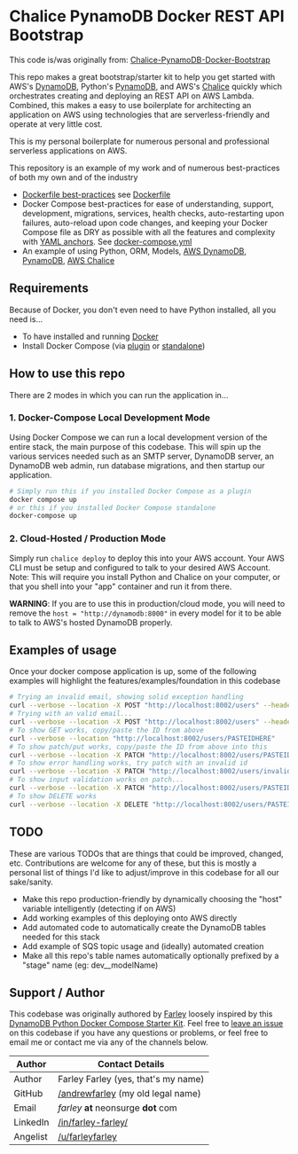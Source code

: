 # Chalice PynamoDB Docker REST API Bootstrap

This code is/was originally from: [Chalice-PynamoDB-Docker-Bootstrap](https://github.com/DevOps-Nirvana/Chalice-PynamoDB-Docker-Bootstrap/)

This repo makes a great bootstrap/starter kit to help you get started with AWS's [DynamoDB](https://aws.amazon.com/dynamodb/), Python's [PynamoDB](https://github.com/pynamodb/PynamoDB/), and AWS's [Chalice](https://github.com/aws/chalice) quickly which orchestrates creating and deploying an REST API on AWS Lambda.  Combined, this makes a  easy to use boilerplate for architecting an application on AWS using technologies that are serverless-friendly and operate at very little cost.

This is my personal boilerplate for numerous personal and professional serverless applications on AWS.

This repository is an example of my work and of numerous best-practices of both my own and of the industry
 * [Dockerfile best-practices](https://docs.docker.com/develop/develop-images/dockerfile_best-practices/) see [Dockerfile](./Dockerfile)
 * Docker Compose best-practices for ease of understanding, support, development, migrations, services, health checks, auto-restarting upon failures, auto-reload upon code changes, and keeping your Docker Compose file as DRY as possible with all the features and complexity with [YAML anchors](https://www.educative.io/blog/advanced-yaml-syntax-cheatsheet#anchors).  See [docker-compose.yml](./docker-compose.yml)
 * An example of using Python, ORM, Models, [AWS DynamoDB](https://aws.amazon.com/dynamodb/), [PynamoDB](https://github.com/pynamodb/PynamoDB/), [AWS Chalice](https://github.com/aws/chalice)


## Requirements
Because of Docker, you don't even need to have Python installed, all you need is...

* To have installed and running [Docker](https://docs.docker.com/get-docker/)
* Install Docker Compose (via [plugin](https://docs.docker.com/compose/install/#scenario-two-install-the-compose-plugin) or [standalone](https://docs.docker.com/compose/install/other/))


## How to use this repo

There are 2 modes in which you can run the application in...

### 1. Docker-Compose Local Development Mode
Using Docker Compose we can run a local development version of the entire stack, the main purpose of this codebase.  This will spin up the various services needed such as an SMTP server, DynamoDB server, an DynamoDB web admin, run database migrations, and then startup our application.

```bash
# Simply run this if you installed Docker Compose as a plugin
docker compose up
# or this if you installed Docker Compose standalone
docker-compose up
```

### 2. Cloud-Hosted / Production Mode
Simply run `chalice deploy` to deploy this into your AWS account.  Your AWS CLI must be setup and configured to talk to your desired AWS Account.  Note: This will require you install Python and Chalice on your computer, or that you shell into your "app" container and run it from there.

**WARNING**: If you are to use this in production/cloud mode, you will need to remove the `host = "http://dynamodb:8000"` in every model for it to be able to talk to AWS's hosted DynamoDB properly.


## Examples of usage
Once your docker compose application is up, some of the following examples will highlight the features/examples/foundation in this codebase

```bash
# Trying an invalid email, showing solid exception handling
curl --verbose --location -X POST "http://localhost:8002/users" --header 'Content-Type: application/json' --data-raw '{"sid": "test", "email": "invalid.email.address"}'
# Trying with an valid email...
curl --verbose --location -X POST "http://localhost:8002/users" --header 'Content-Type: application/json' --data-raw '{"sid": "test", "email": "1234567891123222@test.com"}'
# To show GET works, copy/paste the ID from above
curl --verbose --location "http://localhost:8002/users/PASTEIDHERE"
# To show patch/put works, copy/paste the ID from above into this
curl --verbose --location -X PATCH "http://localhost:8002/users/PASTEIDHERE" --header 'Content-Type: application/json' --data-raw '{"email": "new@new.com"}'
# To show error handling works, try patch with an invalid id
curl --verbose --location -X PATCH "http://localhost:8002/users/invalid_id" --header 'Content-Type: application/json' --data-raw '{"email": "new@new.com"}'
# To show input validation works on patch...
curl --verbose --location -X PATCH "http://localhost:8002/users/PASTEIDHERE" --header 'Content-Type: application/json' --data-raw '{"email": "INVALID_EMAIL"}'
# To show DELETE works
curl --verbose --location -X DELETE "http://localhost:8002/users/PASTEIDHERE"
```


## TODO
These are various TODOs that are things that could be improved, changed, etc.  Contributions are welcome for any of these, but this is mostly a personal list of things I'd like to adjust/improve in this codebase for all our sake/sanity.

* Make this repo production-friendly by dynamically choosing the "host" variable intelligently (detecting if on AWS)
* Add working examples of this deploying onto AWS directly
* Add automated code to automatically create the DynamoDB tables needed for this stack
* Add example of SQS topic usage and (ideally) automated creation
* Make all this repo's table names automatically optionally prefixed by a "stage" name (eg: dev__modelName)


## Support / Author

This codebase was originally authored by [Farley](https://github.com/andrewfarley/) loosely inspired by this [DynamoDB Python Docker Compose Starter Kit](https://github.com/CT83/DynamoDB-Python-Docker-Compose-Starter-Kit).  Feel free to [leave an issue](https://github.com/DevOps-Nirvana/Chalice-PynamoDB-Docker-Bootstrap/issues) on this codebase if you have any questions or problems, or feel free to email me or contact me via any of the channels below.

| Author   | Contact Details                                                       |
|----------|-----------------------------------------------------------------------|
| Author   | Farley Farley (yes, that's my name)                                   |
| GitHub   | [/andrewfarley](https://github.com/andrewfarley/) (my old legal name) |
| Email    | _farley_ **at** neonsurge __dot__ com                                 |
| LinkedIn | [/in/farley-farley/](http://linkedin.com/in/farley-farley/)           |
| Angelist | [/u/farleyfarley](http://angel.co/u/farley-farley)                    |
